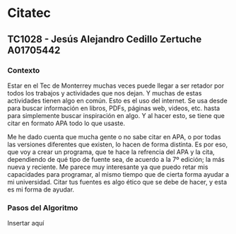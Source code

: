 # Citatec

## TC1028 - Jesús Alejandro Cedillo Zertuche A01705442

### Contexto
Estar en el Tec de Monterrey muchas veces puede llegar a ser retador por todos los trabajos y actividades que nos dejan. Y muchas de estas actividades tienen algo en común. Esto es el uso del internet. Se usa desde para buscar información en libros, PDFs, páginas web, videos, etc. hasta para simplemente buscar inspiración en algo. Y al hacer esto, se tiene que citar en formato APA todo lo que usaste. 

Me he dado cuenta que mucha gente o no sabe citar en APA, o por todas las versiones diferentes que existen, lo hacen de forma distinta. Es por eso, que voy a crear un programa, que te hace la refrencia del APA y la cita, dependiendo de qué tipo de fuente sea, de acuerdo a la 7º edición; la más nueva y reciente. Me parece muy interesante ya que puedo retar mis capacidades para programar, al mismo tiempo que de cierta forma ayudar a mi universidad. Citar tus fuentes es algo ético que se debe de hacer, y esta es mi forma de ayudar.  

### Pasos del Algoritmo
Insertar aquí

